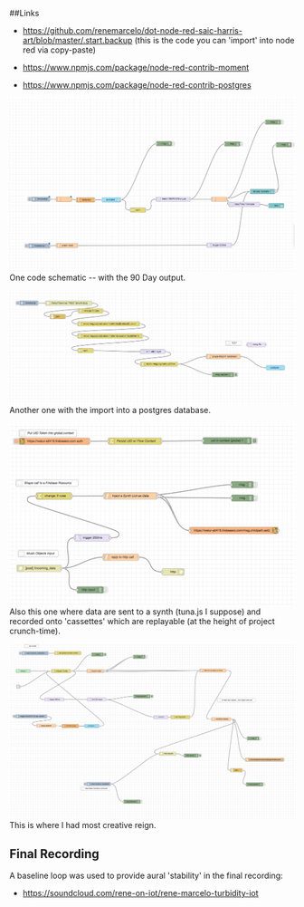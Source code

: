 ##Links

- https://github.com/renemarcelo/dot-node-red-saic-harris-art/blob/master/.start.backup (this is the code you can 'import' into node red via copy-paste)

- https://www.npmjs.com/package/node-red-contrib-moment

- https://www.npmjs.com/package/node-red-contrib-postgres



![Screen 1](assets/sn1.png) One code schematic -- with the 90 Day output.

![Screen 2](assets/sn2.png) Another one with the import into a postgres database.

![Screen 3](assets/sn3.png) Also this one where data are sent to a synth (tuna.js I suppose) and recorded onto 'cassettes' which are replayable (at the height of project crunch-time).

![Screen 4](assets/sn4.png) This is where I had most creative reign.  


## Final Recording
A baseline loop was used to provide aural 'stability' in the final recording:
- https://soundcloud.com/rene-on-iot/rene-marcelo-turbidity-iot
